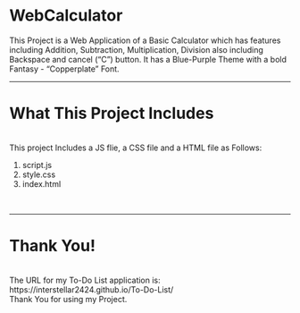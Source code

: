 # WebCalculator
This Project is a Web Application of a Basic Calculator which has features including Addition, Subtraction, Multiplication, Division
also including Backspace and cancel (“C”) button. It has a Blue-Purple Theme with a bold Fantasy - “Copperplate” Font.
<hr>
<h1>What This Project Includes</h1>
<br>
This project Includes a JS flie, a CSS file and a HTML file as Follows:
<ol>
  <li>script.js</li>
  <li>style.css</li>
  <li>index.html</li>
</ol>
<br>
<hr>
<h1>Thank You!</h1>
<br>
The URL for my To-Do List application is:
https://interstellar2424.github.io/To-Do-List/
<br>
Thank You for using my Project.
